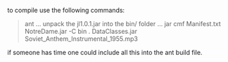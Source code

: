 to compile use the following commands:

> ant
> ... unpack the jl1.0.1.jar into the bin/ folder ...
> jar cmf Manifest.txt NotreDame.jar -C bin . DataClasses.jar Soviet_Anthem_Instrumental_1955.mp3

if someone has time one could include all this into the ant build file.


